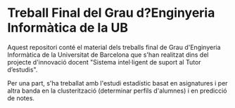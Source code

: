 # Treball Final del Grau d?Enginyeria Informàtica de la UB

Aquest repositori conté el material dels treballs final de Grau d'Enginyeria Informàtica de la Universitat de Barcelona que s'han realitzat dins del projecte d'innovació docent "Sistema intel·ligent de suport al Tutor d’estudis". 

Per una part, s'ha treballat amb l'estudi estadístic basat en asignatures i per altra banda en la clusterització (determinar perfils d'alumnes) i en predicció de notes.
